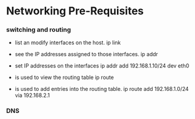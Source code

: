 # Networking Pre-Requisites


### switching and routing
- list an modify interfaces on the host.
ip link

- see the IP addresses assigned to those interfaces.
ip addr

- set IP addresses on the interfaces
ip addr add 192.168.1.10/24 dev eth0

- is used to view the routing table
ip route

- is used to add entries into the routing table.
ip route add 192.168.1.0/24 via 192.168.2.1

### DNS

